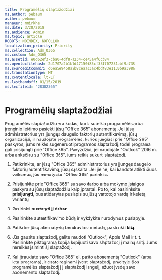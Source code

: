 ```yaml
---
title: Programėlių slaptažodžiai
ms.author: pebaum
author: pebaum
manager: mnirkhe
ms.date: 3/20/2018
ms.audience: Admin
ms.topic: article
ROBOTS: NOINDEX, NOFOLLOW
localization_priority: Priority
ms.collection: Adm_O365
ms.custom: Adm_O365
ms.assetid: e0d62ef3-cba0-4df8-a234-ce75a4f6cd84
ms.openlocfilehash: 2d1707a2b1b7d47150585cf331707231bbf9a738
ms.sourcegitcommit: d6ea5e9458a2b8ceaab3ac4bd483e1130b9a398a
ms.translationtype: MT
ms.contentlocale: lt-LT
ms.lasthandoff: 01/15/2019
ms.locfileid: "28302365"
---
```

# <a name="app-passwords"></a>Programėlių slaptažodžiai

Programėlės slaptažodžio yra kodas, kuris suteikia programėlės arba įrenginio leidimo pasiekti jūsų "Office 365" abonementą. Jei jūsų administratorius yra įjungęs daugelio faktorių autentifikavimą, jūsų organizacijai, ir naudojate programėles, kurios jungiasi prie "Office 365" paskyros, jums reikės sugeneruoti programos slaptažodį, todėl programa gali prisijungti prie "Office 365". Pavyzdžiui, jei naudojate "Outlook" 2016 m. arba anksčiau su "Office 365", jums reikia sukurti slaptažodį.
  
1. Patikrinkite, ar jūsų "Office 365" administratorius yra įjungęs daugelio faktorių autentifikavimą, jūsų sąskaita. Jei jie ne, kai bandote atlikti šiuos veiksmus, jūs nematysite "Office 365" parinktis.
    
2. Prisijunkite prie "Office 365" su savo darbo arba mokymo įstaigos paskyra su jūsų slaptažodžiu kaip įprastai. Po to, kai pasirinksite **prisijungti**, bus atidarytas puslapis su jūsų vartotojo vardą ir keletą variantų 
    
3. Pasirinkti **nustatyti jį dabar**. 
    
4. Pasirinkite autentifikavimo būdą ir vykdykite nurodymus puslapyje.
    
5. Patikrinę jūsų alternatyvių bendravimo metodą, pasirinkti **kitą**. 
    
6. Jūs gausite slaptažodį, galite naudoti "Outlook", Apple Mail ir t. t. Pasirinkite piktogramą kopija kopijuoti savo slaptažodį į mainų sritį. Jums nereikės įsiminti šį slaptažodį. 
    
7. Kai įtraukiate savo "Office 365" el. pašto abonementą "Outlook" (arba kita programa), ir esate raginami įvesti slaptažodį, praeityje šios programėlės slaptažodį į į slaptažodį langelį, užuot įvedę savo abonemento slaptažodį. 
    

